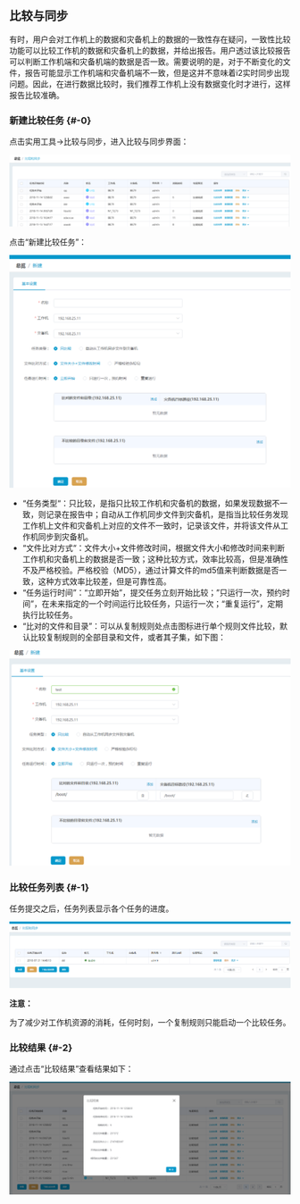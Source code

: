 ## 比较与同步

有时，用户会对工作机上的数据和灾备机上的数据的一致性存在疑问，一致性比较功能可以比较工作机的数据和灾备机上的数据，并给出报告。用户透过该比较报告可以判断工作机端和灾备机端的数据是否一致。需要说明的是，对于不断变化的文件，报告可能显示工作机端和灾备机端不一致，但是这并不意味着i2实时同步出现问题。因此，在进行数据比较时，我们推荐工作机上没有数据变化时才进行，这样报告比较准确。

### 新建比较任务 {#-0}

点击实用工具-&gt;比较与同步，进入比较与同步界面：

![](/assets/20181011184519.png)

点击“新建比较任务”：

![](/assets/V7.044579.png)

* “任务类型“：只比较，是指只比较工作机和灾备机的数据，如果发现数据不一致，则记录在报告中；自动从工作机同步文件到灾备机，是指当比较任务发现工作机上文件和灾备机上对应的文件不一致时，记录该文件，并将该文件从工作机同步到灾备机。
* “文件比对方式“：文件大小+文件修改时间，根据文件大小和修改时间来判断工作机和灾备机上的数据是否一致；这种比较方式，效率比较高，但是准确性不及严格校验。严格校验（MD5），通过计算文件的md5值来判断数据是否一致，这种方式效率比较差，但是可靠性高。
* “任务运行时间”：“立即开始”，提交任务立刻开始比较；”只运行一次，预约时间”，在未来指定的一个时间运行比较任务，只运行一次；“重复运行”，定期执行比较任务。
* “比对的文件和目录”：可以从复制规则处点击图标进行单个规则文件比较，默认比较复制规则的全部目录和文件，或者其子集，如下图：

![说明: 1](/assets/V7.039432.png)

### 比较任务列表 {#-1}

任务提交之后，任务列表显示各个任务的进度。

![](/assets/V7.044992.png)

**注意：**

为了减少对工作机资源的消耗，任何时刻，一个复制规则只能启动一个比较任务。

### 比较结果 {#-2}

通过点击“比较结果”查看结果如下：

![](/assets/v7.0.20181114007.png)



